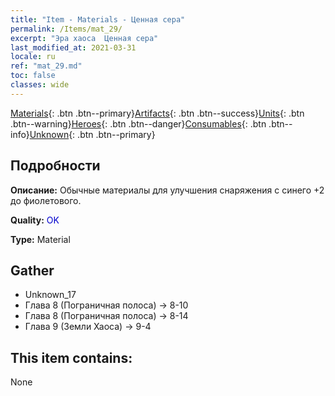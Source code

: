 ```yaml
---
title: "Item - Materials - Ценная сера"
permalink: /Items/mat_29/
excerpt: "Эра хаоса  Ценная сера"
last_modified_at: 2021-03-31
locale: ru
ref: "mat_29.md"
toc: false
classes: wide
---
```

 [Materials](/ru/Items/){: .btn .btn--primary}[Artifacts](/ru/Items/Artifacts/){: .btn .btn--success}[Units](/ru/Items/Units/){: .btn .btn--warning}[Heroes](/ru/Items/Heroes/){: .btn .btn--danger}[Consumables](/ru/Items/Consumables/){: .btn .btn--info}[Unknown](/ru/Items/Unknown/){: .btn .btn--primary}

## Подробности
 **Описание:** Обычные материалы для улучшения снаряжения c синего +2 до фиолетового.

 **Quality:** <span style="color: #0000CD">OK</span>

 **Type:** Material

## Gather

*    Unknown_17 
*    Глава 8 (Пограничная полоса) -> 8-10 
*    Глава 8 (Пограничная полоса) -> 8-14 
*    Глава 9 (Земли Хаоса) -> 9-4 

## This item contains:

  None

